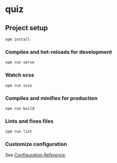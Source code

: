 # quiz

## Project setup
```
npm install
```

### Compiles and hot-reloads for development
```
npm run serve
```

### Watch scss
```
npm run scss
```

### Compiles and minifies for production
```
npm run build
```

### Lints and fixes files
```
npm run lint
```

### Customize configuration
See [Configuration Reference](https://cli.vuejs.org/config/).
